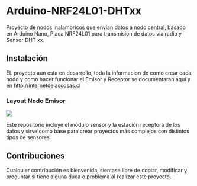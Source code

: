 # Arduino-NRF24L01-DHTxx

Proyecto de nodos inalambricos que envian datos a nodo central, basado en Arduino Nano, Placa NRF24L01 para transmision de datos via radio y Sensor DHT xx.

## Instalación
EL proyecto aun esta en desarrollo, toda la informacion de como crear cada nodo y como hacer funcionar el Emisor y Receptor se documentaran aqui y en http://internetdelascosas.cl

### Layout Nodo Emisor

![](http://www.internetdelascosas.cl/wp-content/uploads/2016/02/ArduinoNano-NRF24L01_Nodo_Emisor.png)

Este repositorio incluye el módulo sensor y la estación receptora de los datos y sirve como base para crear proyectos más complejos con distintos tipos de sensores.

## Contribuciones
Cualquier contribución es bienvenida, sientase libre de copiar, modificar y preguntar si tiene alguna duda o problema al realizar este proyecto.
